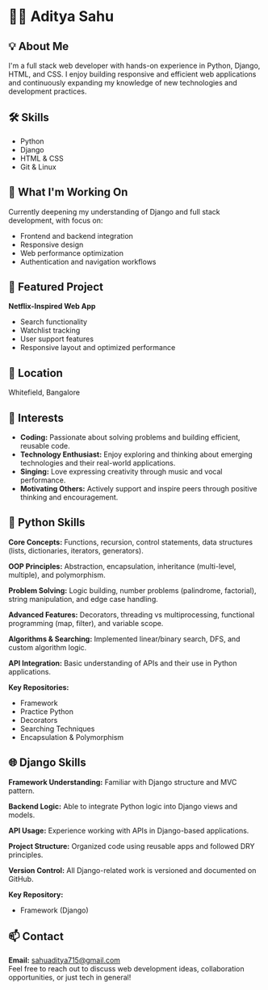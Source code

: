 # 👨‍💻 Aditya Sahu

## 💡 About Me
I'm a full stack web developer with hands-on experience in Python, Django, HTML, and CSS. I enjoy building responsive and efficient web applications and continuously expanding my knowledge of new technologies and development practices.

## 🛠 Skills
- Python
- Django
- HTML & CSS
- Git & Linux

## 🎯 What I'm Working On
Currently deepening my understanding of Django and full stack development, with focus on:
- Frontend and backend integration
- Responsive design
- Web performance optimization
- Authentication and navigation workflows

## 📁 Featured Project
**Netflix-Inspired Web App**
- Search functionality
- Watchlist tracking
- User support features
- Responsive layout and optimized performance

## 📍 Location
Whitefield, Bangalore

## 🎯 Interests
- **Coding:** Passionate about solving problems and building efficient, reusable code.
- **Technology Enthusiast:** Enjoy exploring and thinking about emerging technologies and their real-world applications.
- **Singing:** Love expressing creativity through music and vocal performance.
- **Motivating Others:** Actively support and inspire peers through positive thinking and encouragement.

## 🐍 Python Skills
**Core Concepts:** Functions, recursion, control statements, data structures (lists, dictionaries, iterators, generators).

**OOP Principles:** Abstraction, encapsulation, inheritance (multi-level, multiple), and polymorphism.

**Problem Solving:** Logic building, number problems (palindrome, factorial), string manipulation, and edge case handling.

**Advanced Features:** Decorators, threading vs multiprocessing, functional programming (map, filter), and variable scope.

**Algorithms & Searching:** Implemented linear/binary search, DFS, and custom algorithm logic.

**API Integration:** Basic understanding of APIs and their use in Python applications.

**Key Repositories:**
- Framework
- Practice Python
- Decorators
- Searching Techniques
- Encapsulation & Polymorphism

## 🌐 Django Skills
**Framework Understanding:** Familiar with Django structure and MVC pattern.

**Backend Logic:** Able to integrate Python logic into Django views and models.

**API Usage:** Experience working with APIs in Django-based applications.

**Project Structure:** Organized code using reusable apps and followed DRY principles.

**Version Control:** All Django-related work is versioned and documented on GitHub.

**Key Repository:**
- Framework (Django)

## 📫 Contact
**Email:** sahuaditya715@gmail.com  
Feel free to reach out to discuss web development ideas, collaboration opportunities, or just tech in general!
